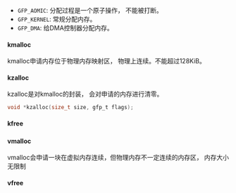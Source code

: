 


* `GFP_AOMIC`: 分配过程是一个原子操作， 不能被打断。
* `GFP_KERNEL`: 常规分配内存。
* `GFP_DMA`: 给DMA控制器分配内存。
    




#### kmalloc

kmalloc申请内存位于物理内存映射区， 物理上连续。不能超过128KiB。


#### kzalloc

kzalloc是对kmalloc的封装， 会对申请的内存进行清零。


```c
void *kzalloc(size_t size, gfp_t flags);
```

#### kfree



### 

#### vmalloc

vmalloc会申请一块在虚拟内存连续，但物理内存不一定连续的内存区， 内存大小无限制


#### vfree